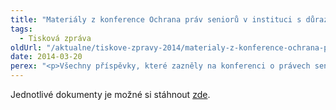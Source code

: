 ```yaml
---
title: "Materiály z konference Ochrana práv seniorů v instituci s důrazem na osoby s demencí"
tags:
  - Tisková zpráva
oldUrl: "/aktualne/tiskove-zpravy-2014/materialy-z-konference-ochrana-prav-senioru-v-instituci-s-durazem-na-osoby-s-demenci-1"
date: 2014-03-20
perex: "<p>Všechny příspěvky, které zazněly na konferenci o právech seniorů, jsou ve formě prezentací k dispozici nejen účastníkům, ale i dalším zájemcům o tuto problematiku</p>"
---
```


<!-- imported from the old website -->

<p>Jednotlivé dokumenty je možné si stáhnout <a href="https://www.ochrance.cz/spolecne-k-dobre-sprave/dokumenty-ke-stazeni/">zde</a>.</p>
